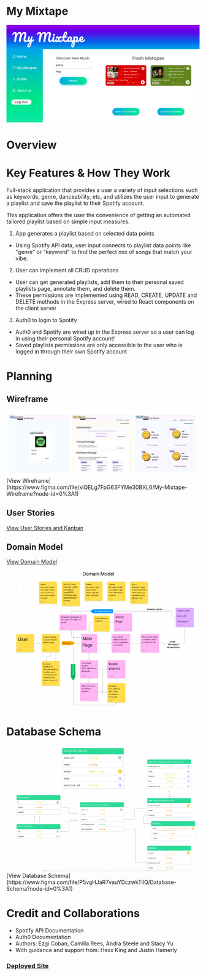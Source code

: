 # My Mixtape

![Demo1](./assets/demo1.png)

# Overview

# Key Features & How They Work

Full-stack application that provides a user a variety of input selections such as keywords, genre, danceability, etc, and utilizes the user input to generate a playlist and save the playlist to their Spotify account. 

This application offers the user the convenience of getting an automated tailored playlist based on simple input measures.
 
1. App generates a playlist based on selected data points
  - Using Spotify API data, user input connects to playlist data points like "genre" or "keyword" to find the perfect mix of songs that match your vibe.

2. User can implement all CRUD operations
  - User can get generated playlists, add them to their personal saved playlists page, annotate them, and delete them.
  - These permissions are implemented using READ, CREATE, UPDATE and DELETE methods in the Express server, wired to React components on the client server
 
3. Auth0 to login to Spotify
  - Auth0 and Spotify are wired up in the Express server so a user can log in using their personal Spotify account!
  - Saved playlists permissions are only accessible to the user who is logged in through their own Spotify account

# Planning
## Wireframe
<img src="wireframe.png" />
[View Wireframe](https://www.figma.com/file/xIQELg7FpG63FYMe30BXL6/My-Mixtape-Wireframe?node-id=0%3A1)

## User Stories
[View User Stories and Kanban](https://github.com/orgs/ACES-301/projects/1/views/1)

## Domain Model
[View Domain Model](https://www.figma.com/file/4WPfVdQQkfS8Ul62t6Bfnm/My-Mixtape-Domain-Model?node-id=0%3A1)
<img src="domainmodel.png" />

# Database Schema
<img src="databaseschema.png" />
[View Database Schema](https://www.figma.com/file/P5vgHJaR7vauYDczwkTilQ/Database-Schema?node-id=0%3A1)

# Credit and Collaborations
- Spotify API Documentation
- Auth0 Documentation
- Authors: Ezgi Coban, Camilla Rees, Andra Steele and Stacy Yu
- With guidance and support from: Hexx King and Justin Hamerly

### [Deployed Site](https://mymixtape.netlify.app/)
